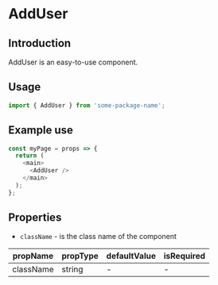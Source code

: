 # AddUser

<!-- STORY -->

## Introduction

AddUser is an easy-to-use component.

## Usage

```javascript
import { AddUser } from 'some-package-name';
```

## Example use

```javascript
const myPage = props => {
  return (
    <main>
      <AddUser />
    </main>
  );
};
```

## Properties

- `className` - is the class name of the component

| propName  | propType | defaultValue | isRequired |
| --------- | -------- | ------------ | ---------- |
| className | string   | -            | -          |
